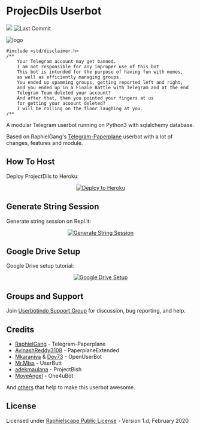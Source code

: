 # ProjecDils Userbot
[![](https://github.com/aidilaryanto/ProjectDils/workflows/BugChecker/badge.svg)](https://github.com/aidilaryanto/ProjectDils/actions?query=workflow%3ABugChecker) ![Last Commit](https://img.shields.io/github/last-commit/aidilaryanto/ProjectDils/master)


![logo](https://telegra.ph/file/29e9cfe7094e15c8caa51.png)

```
#include <std/disclaimer.h>
/**
    Your Telegram account may get banned.
    I am not responsible for any improper use of this bot
    This bot is intended for the purpose of having fun with memes,
    as well as efficiently managing groups.
    You ended up spamming groups, getting reported left and right,
    and you ended up in a Finale Battle with Telegram and at the end
    Telegram Team deleted your account?
    And after that, then you pointed your fingers at us
    for getting your acoount deleted?
    I will be rolling on the floor laughing at you.
/**
```

A modular Telegram userbot running on Python3 with sqlalchemy database.

Based on RaphielGang's [Telegram-Paperplane](https://github.com/RaphielGang/Telegram-Paperplane) userbot with a lot of changes, features and module.


## How To Host
Deploy ProjectDils to Heroku:

<p align="center"><a href="https://heroku.com/deploy?template=https://github.com/aidilaryanto/ProjectDils/tree/master"> <img src="https://telegra.ph/file/4190890cae105d17d461e.png" alt="Deploy to Heroku" /></a></p>


## Generate String Session
Generate string session on Repl.it:

<p align="center"><a href="http://string.projectdils.repl.run"> <img src="https://telegra.ph/file/7193be9fb5f9caa50bae8.png" alt="Generate String Session" /></a></p>


## Google Drive Setup
Google Drive setup tutorial:

<p align="center"><a href="https://telegra.ph/How-To-Setup-Google-Drive-04-03"> <img src="https://telegra.ph/file/e09b75dbf75f3f43f2cb3.png" alt="Google Drive Setup" /></a></p>


## Groups and Support
Join [Userbotindo Support Group](https://t.me/userbotindo) for discussion, bug reporting, and help.


## Credits
* [RaphielGang](https://github.com/RaphielGang) - Telegram-Paperplane
* [AvinashReddy3108](https://github.com/AvinashReddy3108) - PaperplaneExtended
* [Mkaraniya](https://github.com/mkaraniya) & [Dev73](https://github.com/Devp73) - OpenUserBot
* [Mr.Miss](https://github.com/keselekpermen69) - UserButt
* [adekmaulana](https://github.com/adekmaulana) - ProjectBish
* [MoveAngel](https://github.com/MoveAngel) - One4uBot

And [others](https://github.com/aidilaryanto/ProjectDils/graphs/contributors) that help to make this userbot awesome.

## License
Licensed under [Raphielscape Public License](https://github.com/aidilaryanto/ProjectDils/blob/master/LICENSE) - Version 1.d, February 2020

